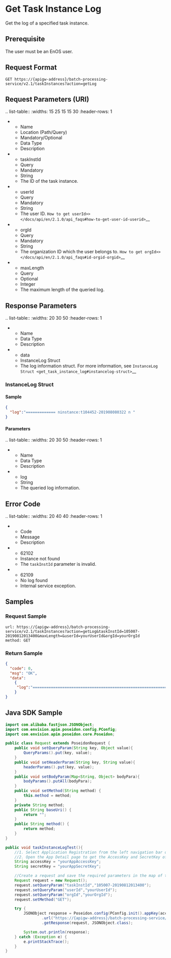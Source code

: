 # Get Task Instance Log

Get the log of a specified task instance.

## Prerequisite

The user must be an EnOS user.

## Request Format

```
GET https://{apigw-address}/batch-processing-service/v2.1/taskInstances?action=getLog
```

## Request Parameters (URI)

.. list-table::
   :widths: 15 25 15 15 30
   :header-rows: 1

   * - Name
     - Location (Path/Query)
     - Mandatory/Optional
     - Data Type
     - Description
   * - taskInstId
     - Query
     - Mandatory
     - String
     - The ID of the task instance.
   * - userId
     - Query
     - Mandatory
     - String
     - The user ID. `How to get userId>> </docs/api/en/2.1.0/api_faqs#how-to-get-user-id-userid>`__
   * - orgId
     - Query
     - Mandatory
     - String
     - The organization ID which the user belongs to. `How to get orgId>> </docs/api/en/2.1.0/api_faqs#id-orgid-orgid>`__
   * - maxLength
     - Query
     - Optional
     - Integer
     - The maximum length of the queried log.


## Response Parameters

.. list-table::
   :widths: 20 30 50
   :header-rows: 1

   * - Name
     - Data Type
     - Description
   * - data
     - InstanceLog Struct
     - The log information struct. For more information, see `InstanceLog Struct <get_task_instance_log#instancelog-struct>`__

### InstanceLog Struct

#### Sample

```json
{
  "log":"============= ninstance:t104452-201908080322 n "
}
```

#### Parameters

.. list-table::
   :widths: 20 30 50
   :header-rows: 1

   * - Name
     - Data Type
     - Description
   * - log
     - String
     - The queried log information.


## Error Code

.. list-table::
   :widths: 20 40 40
   :header-rows: 1

   * - Code
     - Message
     - Description
   * - 62102
     - Instance not found
     - The ``taskInstId`` parameter is invalid.
   * - 62109
     - No log found
     - Internal service exception.


## Samples

### Request Sample
```
url: https://{apigw-address}/batch-processing-service/v2.1/taskInstances?action=getLog&taskInstId=105007-20190812013400&maxLength=&userId=yourUserId&orgId=yourOrgId
method: GET
```

### Return Sample

```json
{
  "code": 0,
  "msg": "OK",
  "data":
    {
     "log":"=========================================================================nrun  num:t1ninstance:t104452-201908080322ncmdline:techo "uuu"nsubmitter:tdb_envisionncurrent time:tThu Aug 08 03:22:38 UTC 2019n=======================================nuuun"
    }
}
```



## Java SDK Sample

```java
import com.alibaba.fastjson.JSONObject;
import com.envision.apim.poseidon.config.PConfig;
import com.envision.apim.poseidon.core.Poseidon;

public class Request extends PoseidonRequest {
    public void setQueryParam(String key, Object value){
        QueryParams().put(key, value);
    }
    public void setHeaderParam(String key, String value){
        headerParams().put(key, value);
    }
    public void setBodyParam(Map<String, Object> bodyPara){
        bodyParams().putAll(bodyPara);
    }
    public void setMethod(String method) {
        this.method = method;
    }
    private String method;
    public String baseUri() {
        return "";
    }
    public String method() {
        return method;
    }
}

public void taskInstanceLogTest(){
    //1. Select Application Registration from the left navigation bar of EnOS Console.
    //2. Open the App Detail page to get the AccessKey and SecretKey of the application.
    String accessKey = "yourAppAccessKey";
    String secretKey = "yourAppSecretKey";

    //Create a request and save the required parameters in the map of the Query.
    Request request = new Request();
    request.setQueryParam("taskInstId","105007-20190812013400");
    request.setQueryParam("userId","yourUserId");
    request.setQueryParam("orgId","yourOrgId");
    request.setMethod("GET");

    try {
        JSONObject response = Poseidon.config(PConfig.init().appKey(accessKey).appSecret(secretKey).debug())
                .url("https://{apigw-address}/batch-processing-service/v2.1/taskInstances?action=getLog")
                .getResponse(request, JSONObject.class);

        System.out.println(response);
    } catch (Exception e) {
        e.printStackTrace();
    }
}
```

